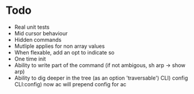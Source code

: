 # Todo
 * Real unit tests
 * Mid cursor behaviour
 * Hidden commands
 * Mutliple applies for non array values
 * When flexable, add an opt to indicate so
 * One time init
 * Ability to write part of the command (if not ambigous, sh arp -> show arp)
 * Ability to dig deeper in the tree (as an option 'traversable')
    CLI) config
    CLI:config) now ac will prepend config for ac
